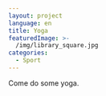 ```yaml
---
layout: project
language: en
title: Yoga
featuredImage: >-
  /img/library_square.jpg
categories:
  - Sport
---
```


Come do some yoga.
